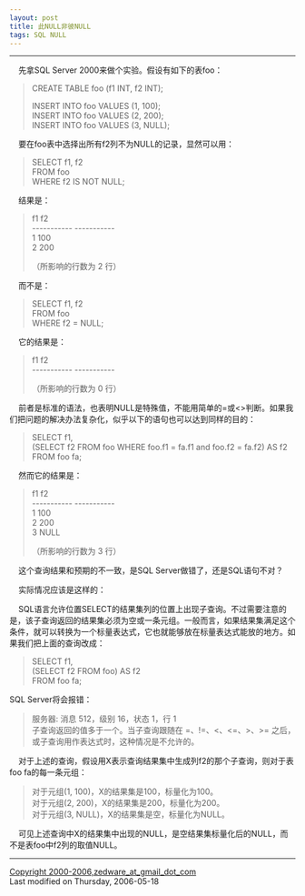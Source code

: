 ```yaml
---
layout: post
title: 此NULL非彼NULL
tags: SQL NULL
---
```


* * *

    先拿SQL Server 2000来做个实验。假设有如下的表foo：

> CREATE TABLE foo (f1 INT, f2 INT);
> 
> INSERT INTO foo VALUES (1, 100);  
> INSERT INTO foo VALUES (2, 200);  
> INSERT INTO foo VALUES (3, NULL);

    要在foo表中选择出所有f2列不为NULL的记录，显然可以用：

> SELECT f1, f2  
> FROM foo  
> WHERE f2 IS NOT NULL;

    结果是：

> f1 f2  
> \-\-\-\-\-\-\-\-\-\-\- \-\-\-\-\-\-\-\-\-\-\-  
> 1 100  
> 2 200
> 
> （所影响的行数为 2 行）

    而不是：

> SELECT f1, f2  
> FROM foo  
> WHERE f2 = NULL;

    它的结果是：

> f1 f2  
> \-\-\-\-\-\-\-\-\-\-\- \-\-\-\-\-\-\-\-\-\-\-
> 
> （所影响的行数为 0 行）

    前者是标准的语法，也表明NULL是特殊值，不能用简单的=或<>判断。如果我们把问题的解决办法复杂化，似乎以下的语句也可以达到同样的目的：

> SELECT f1,  
> (SELECT f2 FROM foo WHERE foo.f1 = fa.f1 and foo.f2 = fa.f2) AS f2  
> FROM foo fa;

    然而它的结果是：

> f1 f2  
> \-\-\-\-\-\-\-\-\-\-\- \-\-\-\-\-\-\-\-\-\-\-  
> 1 100  
> 2 200  
> 3 NULL
> 
> （所影响的行数为 3 行）

    这个查询结果和预期的不一致，是SQL Server做错了，还是SQL语句不对？

    实际情况应该是这样的：

    SQL语言允许位置SELECT的结果集列的位置上出现子查询。不过需要注意的是，该子查询返回的结果集必须为空或一条元组。一般而言，如果结果集满足这个条件，就可以转换为一个标量表达式，它也就能够放在标量表达式能放的地方。如果我们把上面的查询改成：

> SELECT f1,  
> (SELECT f2 FROM foo) AS f2  
> FROM foo fa;

SQL Server将会报错：

> 服务器: 消息 512，级别 16，状态 1，行 1  
> 子查询返回的值多于一个。当子查询跟随在 =、!=、<、<=、>、>= 之后，或子查询用作表达式时，这种情况是不允许的。

    对于上述的查询，假设用X表示查询结果集中生成列f2的那个子查询，则对于表foo fa的每一条元组：

> 对于元组(1, 100)，X的结果集是100，标量化为100。  
> 对于元组(2, 200)，X的结果集是200，标量化为200。  
> 对于元组(3, NULL)，X的结果集是空，标量化为NULL。

    可见上述查询中X的结果集中出现的NULL，是空结果集标量化后的NULL，而不是表foo中f2列的取值NULL。

* * *

[Copyright 2000-2006,zedware\_at\_gmail\_dot\_com](mailto:zedware_at_gmail_dot_com)  
Last modified on Thursday, 2006-05-18
